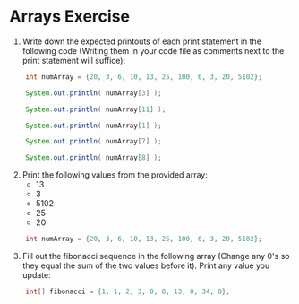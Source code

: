 # Arrays Exercise
1. Write down the expected printouts of each print statement in the following code (Writing them in your code file as comments next to the print statement will suffice):
```Java
    int numArray = {20, 3, 6, 10, 13, 25, 100, 6, 3, 20, 5102};

    System.out.println( numArray[3] );

    System.out.println( numArray[11] );

    System.out.println( numArray[1] );

    System.out.println( numArray[7] );

    System.out.println( numArray[8] );
```

2. Print the following values from the provided array:
    * 13
    * 3
    * 5102
    * 25
    * 20

```Java
    int numArray = {20, 3, 6, 10, 13, 25, 100, 6, 3, 20, 5102};

```

3. Fill out the fibonacci sequence in the following array (Change any 0's so they equal the sum of the two values before it). Print any value you update:

```Java
    int[] fibonacci = {1, 1, 2, 3, 0, 8, 13, 0, 34, 0};
    
```
